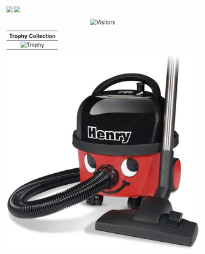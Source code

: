 <!--
**shabman/shabman** is a ✨ _special_ ✨ repository because its `README.md` (this file) appears on your GitHub profile.

Here are some ideas to get you started:

- 🔭 I’m currently working on ...
- 🌱 I’m currently learning ...
- 👯 I’m looking to collaborate on ...
- 🤔 I’m looking for help with ...
- 💬 Ask me about ...
- 📫 How to reach me: ...
- 😄 Pronouns: ...
- ⚡ Fun fact: ...
-->

<img src="https://github-readme-stats.vercel.app/api?username=LittleJoes&&show_icons=true&title_color=FFD700&icon_color=bb2acf&text_color=daf7dc&bg_color=151515&count_private=true">
<img src="https://github-readme-stats.vercel.app/api/top-langs/?username=LittleJoes&title_color=FFD700&text_color=c9cacc&icon_color=2bbc8a&bg_color=1d1f21&langs_count=11&hide=html,css,makefile,shell)](https://github.com/LittleJoes">

<p align="center">
    <img alt="Visitors" src="https://komarev.com/ghpvc/?username=LittleJoes&style=flat-square" />
</p>

|Trophy Collection|
|:---:|
|![Trophy](https://github-profile-trophy.vercel.app/?username=LittleJoes&theme=onedark&row=1&margin-w=5)|

![](https://github.com/intervinn/intervinn/blob/main/henry.jpg)
